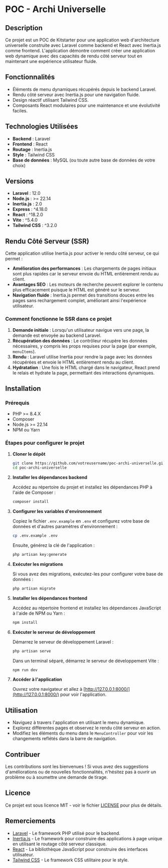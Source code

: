 # POC - Archi Universelle

## Description

Ce projet est un POC de Kitstarter pour une application web d'architecture universelle construite avec Laravel comme backend et React avec Inertia.js comme frontend. L'application démontre comment créer une application web dynamique avec des capacités de rendu côté serveur tout en maintenant une expérience utilisateur fluide.

## Fonctionnalités

- Éléments de menu dynamiques récupérés depuis le backend Laravel.
- Rendu côté serveur avec Inertia.js pour une navigation fluide.
- Design réactif utilisant Tailwind CSS.
- Composants React modulaires pour une maintenance et une évolutivité faciles.

## Technologies Utilisées

- **Backend** : Laravel
- **Frontend** : React
- **Routage** : Inertia.js
- **Style** : Tailwind CSS
- **Base de données** : MySQL (ou toute autre base de données de votre choix)

## Versions

- **Laravel** : 12.0
- **Node.js** : >= 22.14
- **Inertia.js** : 2.0
- **Express** : ^4.18.0
- **React** : ^18.2.0
- **Vite** : ^5.4.0
- **Tailwind CSS** : ^3.2.0

## Rendu Côté Serveur (SSR)

Cette application utilise Inertia.js pour activer le rendu côté serveur, ce qui permet :

- **Amélioration des performances** : Les chargements de pages initiaux sont plus rapides car le serveur envoie du HTML entièrement rendu au client.
- **Avantages SEO** : Les moteurs de recherche peuvent explorer le contenu plus efficacement puisque le HTML est généré sur le serveur.
- **Navigation fluide** : Inertia.js permet des transitions douces entre les pages sans rechargement complet, améliorant ainsi l'expérience utilisateur.

### Comment fonctionne le SSR dans ce projet

1. **Demande initiale** : Lorsqu'un utilisateur navigue vers une page, la demande est envoyée au backend Laravel.
2. **Récupération des données** : Le contrôleur récupère les données nécessaires, y compris les props requises pour la page (par exemple, `menuItems`).
3. **Rendu** : Laravel utilise Inertia pour rendre la page avec les données récupérées et envoie le HTML entièrement rendu au client.
4. **Hydratation** : Une fois le HTML chargé dans le navigateur, React prend le relais et hydrate la page, permettant des interactions dynamiques.

## Installation

### Prérequis

- PHP >= 8.4.X
- Composer
- Node.js >= 22.14
- NPM ou Yarn

### Étapes pour configurer le projet

1. **Cloner le dépôt**

   ```bash
   git clone https://github.com/votreusername/poc-archi-universelle.git
   cd poc-archi-universelle
   ```

2. **Installer les dépendances backend**

   Accédez au répertoire du projet et installez les dépendances PHP à l'aide de Composer :

   ```bash
   composer install
   ```

3. **Configurer les variables d'environnement**

   Copiez le fichier `.env.example` en `.env` et configurez votre base de données et d'autres paramètres d'environnement :

   ```bash
   cp .env.example .env
   ```

   Ensuite, générez la clé de l'application :

   ```bash
   php artisan key:generate
   ```

4. **Exécuter les migrations**

   Si vous avez des migrations, exécutez-les pour configurer votre base de données :

   ```bash
   php artisan migrate
   ```

5. **Installer les dépendances frontend**

   Accédez au répertoire frontend et installez les dépendances JavaScript à l'aide de NPM ou Yarn :

   ```bash
   npm install
   ```

6. **Exécuter le serveur de développement**

   Démarrez le serveur de développement Laravel :

   ```bash
   php artisan serve
   ```

   Dans un terminal séparé, démarrez le serveur de développement Vite :

   ```bash
   npm run dev
   ```

7. **Accéder à l'application**

   Ouvrez votre navigateur et allez à [http://127.0.0.1:8000/](http://127.0.0.1:8000/) pour voir l'application.

## Utilisation

- Naviguez à travers l'application en utilisant le menu dynamique.
- Explorez différentes pages et observez le rendu côté serveur en action.
- Modifiez les éléments du menu dans le `MenuController` pour voir les changements reflétés dans la barre de navigation.

## Contribuer

Les contributions sont les bienvenues ! Si vous avez des suggestions d'améliorations ou de nouvelles fonctionnalités, n'hésitez pas à ouvrir un problème ou à soumettre une demande de tirage.

## Licence

Ce projet est sous licence MIT - voir le fichier [LICENSE](LICENSE) pour plus de détails.

## Remerciements

- [Laravel](https://laravel.com/) - Le framework PHP utilisé pour le backend.
- [Inertia.js](https://inertiajs.com/) - Le framework pour construire des applications à page unique en utilisant le routage côté serveur classique.
- [React](https://reactjs.org/) - La bibliothèque JavaScript pour construire des interfaces utilisateur.
- [Tailwind CSS](https://tailwindcss.com/) - Le framework CSS utilitaire pour le style.
